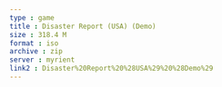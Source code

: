 ```yaml
---
type : game
title : Disaster Report (USA) (Demo)
size : 318.4 M
format : iso
archive : zip
server : myrient
link2 : Disaster%20Report%20%28USA%29%20%28Demo%29
---
```

